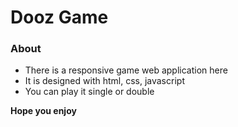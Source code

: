 # Dooz Game
### About
- There is a responsive game web application here
- It is designed with html, css, javascript
- You can play it single or double

**Hope you enjoy**
